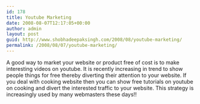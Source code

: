 ```yaml
---
id: 178
title: Youtube Marketing
date: 2008-08-07T12:17:05+00:00
author: admin
layout: post
guid: http://www.shobhadeepaksingh.com/2008/08/youtube-marketing/
permalink: /2008/08/07/youtube-marketing/
---
```

A good way to market your website or product free of cost is to make interesting videos on youtube. It is recently increasing in trend to show people things for free thereby diverting their attention to your website. If you deal with cooking website then you can show free tutorials on youtube on cooking and divert the interested traffic to your website. This strategy is increasingly used by many webmasters these days!!